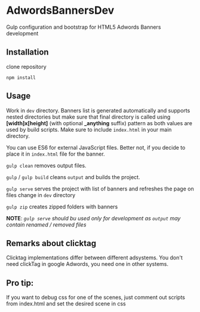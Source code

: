 # AdwordsBannersDev
Gulp configuration and bootstrap for HTML5 Adwords Banners development

## Installation
clone repository
```
npm install
```

## Usage
Work in `dev` directory. Banners list is generated automatically and supports nested directories but make sure that final
directory is called using **[width]x[height]** (with optional **_anything** suffix) pattern as both values are used by
build scripts. Make sure to include `index.html` in your main directory.

You can use ES6 for external JavaScript files. Better not, if you decide to place it in `index.html` file for the banner.

`gulp clean` removes output files.

`gulp` / `gulp build` cleans `output` and builds the project.

`gulp serve` serves the project with list of banners and refreshes the page on files change in `dev` directory

`gulp zip` creates zipped folders with banners


**NOTE**: *`gulp serve` should bu used only for development as `output` may contain renamed / removed files*

## Remarks about clicktag

Clicktag implementations differ between different adsystems. You don't need clickTag in google Adwords,
you need one in other systems.

## Pro tip:
If you want to debug css for one of the scenes, just comment out scripts from index.html and set the desired scene in css

